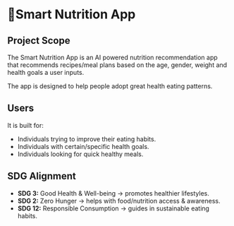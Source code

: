 # 🍛Smart Nutrition App

## Project Scope
The Smart Nutrition App is an AI powered nutrition recommendation app that recommends recipes/meal plans based on the age, gender, weight and health goals a user inputs.

The app is designed to help people adopt great health eating patterns.

## Users
It is built for:
- Individuals trying to improve their eating habits.
- Individuals with certain/specific health goals.
- Individuals looking for quick healthy meals.

## SDG Alignment
- **SDG 3:** Good Health & Well-being -> promotes healthier lifestyles.
- **SDG 2:** Zero Hunger -> helps with food/nutrition access & awareness.
- **SDG 12:** Responsible Consumption -> guides in sustainable eating habits.